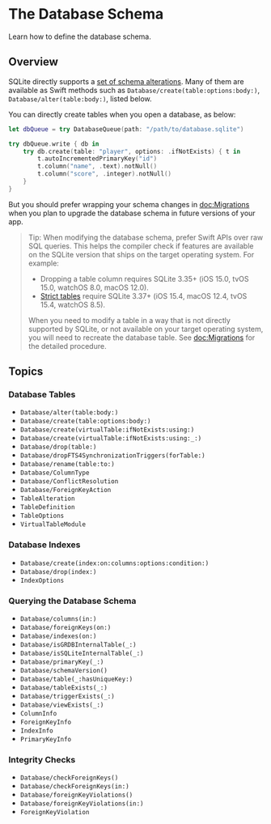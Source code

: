 # The Database Schema

Learn how to define the database schema.

## Overview

SQLite directly supports a [set of schema alterations](https://www.sqlite.org/lang.html). Many of them are available as Swift methods such as ``Database/create(table:options:body:)``, ``Database/alter(table:body:)``, listed below.

You can directly create tables when you open a database, as below:

```swift
let dbQueue = try DatabaseQueue(path: "/path/to/database.sqlite")

try dbQueue.write { db in
    try db.create(table: "player", options: .ifNotExists) { t in
        t.autoIncrementedPrimaryKey("id")
        t.column("name", .text).notNull()
        t.column("score", .integer).notNull()
    }
}
```

But you should prefer wrapping your schema changes in <doc:Migrations> when you plan to upgrade the database schema in future versions of your app.

> Tip: When modifying the database schema, prefer Swift APIs over raw SQL queries. This helps the compiler check if features are available on the SQLite version that ships on the target operating system. For example:
>
> - Dropping a table column requires SQLite 3.35+ (iOS 15.0, tvOS 15.0, watchOS 8.0, macOS 12.0).
> - [Strict tables](https://www.sqlite.org/stricttables.html) require SQLite 3.37+ (iOS 15.4, macOS 12.4, tvOS 15.4, watchOS 8.5).
>
> When you need to modify a table in a way that is not directly supported by SQLite, or not available on your target operating system, you will need to recreate the database table. See <doc:Migrations> for the detailed procedure.  

## Topics

### Database Tables

- ``Database/alter(table:body:)``
- ``Database/create(table:options:body:)``
- ``Database/create(virtualTable:ifNotExists:using:)``
- ``Database/create(virtualTable:ifNotExists:using:_:)``
- ``Database/drop(table:)``
- ``Database/dropFTS4SynchronizationTriggers(forTable:)``
- ``Database/rename(table:to:)``
- ``Database/ColumnType``
- ``Database/ConflictResolution``
- ``Database/ForeignKeyAction``
- ``TableAlteration``
- ``TableDefinition``
- ``TableOptions``
- ``VirtualTableModule``

### Database Indexes

- ``Database/create(index:on:columns:options:condition:)``
- ``Database/drop(index:)``
- ``IndexOptions``

### Querying the Database Schema

- ``Database/columns(in:)``
- ``Database/foreignKeys(on:)``
- ``Database/indexes(on:)``
- ``Database/isGRDBInternalTable(_:)``
- ``Database/isSQLiteInternalTable(_:)``
- ``Database/primaryKey(_:)``
- ``Database/schemaVersion()``
- ``Database/table(_:hasUniqueKey:)``
- ``Database/tableExists(_:)``
- ``Database/triggerExists(_:)``
- ``Database/viewExists(_:)``
- ``ColumnInfo``
- ``ForeignKeyInfo``
- ``IndexInfo``
- ``PrimaryKeyInfo``

### Integrity Checks

- ``Database/checkForeignKeys()``
- ``Database/checkForeignKeys(in:)``
- ``Database/foreignKeyViolations()``
- ``Database/foreignKeyViolations(in:)``
- ``ForeignKeyViolation``
